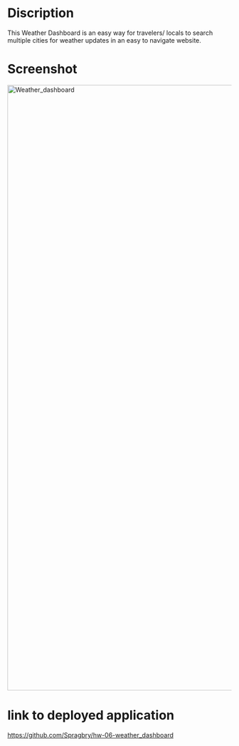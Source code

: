 # Discription
This Weather Dashboard is an easy way for travelers/ locals to search multiple cities for weather updates in an easy to navigate website. 

# Screenshot

<img width="1362" alt="Weather_dashboard" src="https://user-images.githubusercontent.com/77589691/110189457-223bd600-7ded-11eb-8a5e-1dbf239fe36e.png">

# link to deployed application

https://github.com/Spragbry/hw-06-weather_dashboard


